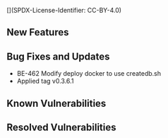 [](SPDX-License-Identifier: CC-BY-4.0)
## New Features

## Bug Fixes and Updates

 * BE-462 Modify deploy docker to use createdb.sh
 * Applied tag v0.3.6.1

## Known Vulnerabilities

## Resolved Vulnerabilities


